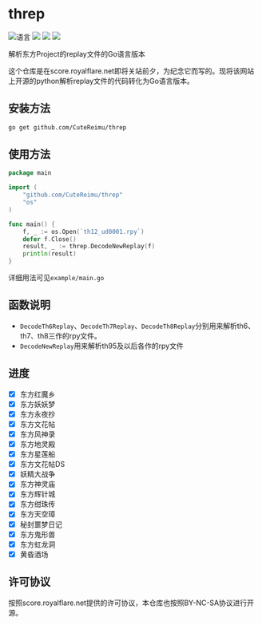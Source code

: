 # threp

![](https://img.shields.io/github/languages/top/CuteReimu/threp "语言")
[![](https://img.shields.io/github/workflow/status/CuteReimu/threp/Go)](https://github.com/CuteReimu/threp/actions/workflows/go.yml "代码分析")
[![](https://img.shields.io/github/contributors/CuteReimu/threp)](https://github.com/CuteReimu/threp/graphs/contributors "贡献者")
[![](https://img.shields.io/badge/License-BY--NC--SA%203.0-lightgrey)](https://github.com/CuteReimu/threp/blob/master/LICENSE "许可协议")

解析东方Project的replay文件的Go语言版本

这个仓库是在score.royalflare.net即将关站前夕，为纪念它而写的。现将该网站上开源的python解析replay文件的代码转化为Go语言版本。

## 安装方法

```bash
go get github.com/CuteReimu/threp
```

## 使用方法

```go
package main

import (
    "github.com/CuteReimu/threp"
    "os"
)

func main() {
    f, _ := os.Open(`th12_ud0001.rpy`)
    defer f.Close()
    result, _ := threp.DecodeNewReplay(f)
    println(result)
}
```

详细用法可见`example/main.go`

## 函数说明

- `DecodeTh6Replay`、`DecodeTh7Replay`、`DecodeTh8Replay`分别用来解析th6、th7、th8三作的rpy文件。
- `DecodeNewReplay`用来解析th95及以后各作的rpy文件

## 进度

- [x] 东方红魔乡
- [x] 东方妖妖梦
- [x] 东方永夜抄
- [x] 东方文花帖
- [x] 东方风神录
- [x] 东方地灵殿
- [x] 东方星莲船
- [x] 东方文花帖DS
- [x] 妖精大战争
- [x] 东方神灵庙
- [x] 东方辉针城
- [x] 东方绀珠传
- [x] 东方天空璋
- [x] 秘封噩梦日记
- [x] 东方鬼形兽
- [x] 东方虹龙洞
- [x] 黄昏酒场

## 许可协议

按照score.royalflare.net提供的许可协议，本仓库也按照BY-NC-SA协议进行开源。
